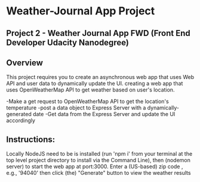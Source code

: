 # Weather-Journal App Project

## Project 2 - Weather Journal App FWD (Front End Developer Udacity Nanodegree)

## Overview

This project requires you to create an asynchronous web app that uses Web API and user data to dynamically update the UI.
creating a web app that uses OpenWeatherMap API to get weather based on user's location.

-Make a get request to OpenWeatherMap API to get the location's temperature
-post a data object to Express Server with a dynamically-generated date
-Get data from the Express Server and update the UI accordingly

## Instructions:

Locally NodeJS need to be is installed (run 'npm i' from your terminal at the top level project directory to install via the Command Line),
then (nodemon server) to start the web app at port:3000.
Enter a (US-based) zip code , e.g., '94040' then click (the) "Generate" button to view the weather results
